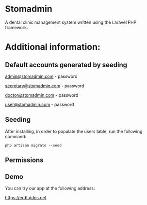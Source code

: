 # Stomadmin 
A dental clinic management system written using the Laravel PHP framework.

# Additional information:
## Default accounts generated by seeding

admin@stomadmin.com - password 

secretary@stomadmin.com - password 

doctor@stomadmin.com - password

user@stomadmin.com - password 

## Seeding
After installing, in order to populate the users table, run the following command:

``php artisan migrate --seed``

## Permissions

## Demo

You can try our app at the following address:

https://erdt.ddns.net
